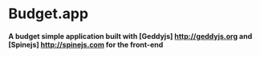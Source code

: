 # Budget.app
#### A budget simple application built with [Geddyjs] http://geddyjs.org and [Spinejs] http://spinejs.com for the front-end
